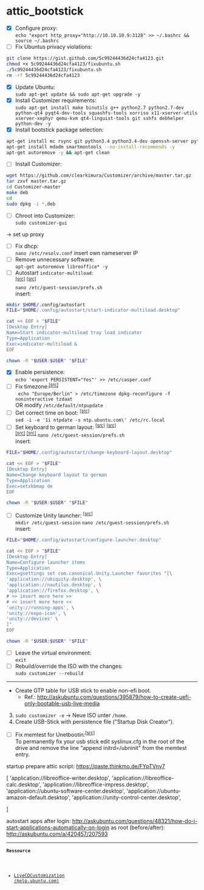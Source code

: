 # attic_bootstick

- [x] Configure proxy:  
  `echo "export http_proxy="http://10.10.10.9:3128" >> ~/.bashrc && source ~/.bashrc`
- [ ] Fix Ubuntus privacy violations:  
```sh
git clone https://gist.github.com/5c99244436d24cfa4123.git  
chmod +x 5c99244436d24cfa4123/fixubuntu.sh  
./5c99244436d24cfa4123/fixubuntu.sh
rm -rf 5c99244436d24cfa4123
```
- [x] Update Ubuntu:  
  `sudo apt-get update && sudo apt-get upgrade -y`
- [x] Install Customizer requirements:  
  `sudo apt-get install make binutils g++ python2.7 python2.7-dev python-qt4 pyqt4-dev-tools squashfs-tools xorriso x11-xserver-utils xserver-xephyr qemu-kvm qt4-linguist-tools git sshfs debhelper python-dev -y`
- [x] Install bootstick package selection:  
```sh
apt-get install mc rsync git python3.4 python3.4-dev openssh-server python-virtualenv openssl libssl-dev python3-llfuse fuse libacl1 libacl1-dev attr python-tox vim indicator-multiload -y
apt-get install mdadm smartmontools --no-install-recommends -y
apt-get autoremove -y && apt-get clean
```
- [ ] Install Customizer:  
```sh
wget https://github.com/clearkimura/Customizer/archive/master.tar.gz
tar zxvf master.tar.gz
cd Customizer-master
make deb
cd
sudo dpkg -i *.deb
```
- [ ] Chroot into Customizer:  
  `sudo customizer-gui`

-> set up proxy
- [ ] Fix dhcp:  
  `nano /etc/resolv.conf` insert own nameserver IP
- [ ] Remove unnecessary software:  
  `apt-get autoremove libreoffice* -y`
- [ ] Autostart `indicator-multiload`:  
  <sup>[[src]](http://askubuntu.com/a/348107/207593)</sup>
  <sup>[[src]](http://askubuntu.com/questions/48321/how-do-i-start-applications-automatically-on-login)</sup>  
  `nano /etc/guest-session/prefs.sh`  
  insert:
```sh
mkdir $HOME/.config/autostart
FILE="$HOME/.config/autostart/start-indicator-multiload.desktop"

cat << EOF > "$FILE"
[Desktop Entry]
Name=Start indicator-multiload tray load indicator
Type=Application
Exec=indicator-multiload &
EOF

chown -R "$USER:$USER" "$FILE"
```
- [x] Enable persistence:  
  `echo 'export PERSISTENT="Yes"' >> /etc/casper.conf`
- [ ] Fix timezone:<sup>[[src]](http://serverfault.com/a/84528)</sup>  
  <code>
echo "Europe/Berlin" > /etc/timezone
dpkg-reconfigure -f noninteractive tzdaat
  </code>  
  OR modify `/etc/default/ntpupdate`
- [ ] Get correct time on boot:
  <sup>[[src]](http://askubuntu.com/a/81301/207593)</sup>  
  `sed -i -e '1i ntpdate -s ntp.ubuntu.com\' /etc/rc.local`
- [ ] Set keyboard to german layout:
  <sup>[[src]](http://askubuntu.com/a/298831/207593)</sup>
  <sup>[[src]](http://serverfault.com/a/541821)</sup>  
  <sup>[[src]](http://askubuntu.com/a/348107/207593)</sup>
  <sup>[[src]](http://askubuntu.com/questions/48321/how-do-i-start-applications-automatically-on-login)</sup>
  `nano /etc/guest-session/prefs.sh`  
  insert:
```sh
FILE="$HOME/.config/autostart/change-keyboard-layout.desktop"

cat << EOF > "$FILE"
[Desktop Entry]
Name=Change keyboard layout to german
Type=Application
Exec=setxkbmap de
EOF

chown -R "$USER:$USER" "$FILE"
```
- [ ] Customize Unity launcher:
  <sup>[[src]](http://askubuntu.com/a/348107/207593)</sup>  
  `mkdir /etc/guest-session`
  `nano /etc/guest-session/prefs.sh`  
  insert:
```sh
FILE="$HOME/.config/autostart/configure-launcher.desktop"

cat << EOF > "$FILE"
[Desktop Entry]
Name=Configure launcher items
Type=Application
Exec=gsettings set com.canonical.Unity.Launcher favorites "[\
'application://ubiquity.desktop', \
'application://nautilus.desktop', \
'application://firefox.desktop', \
# >> insert more here >>
# << insert more here <<
'unity://running-apps', \
'unity://expo-icon', \
'unity://devices' \
]"
EOF

chown -R "$USER:$USER" "$FILE"
```
- [ ] Leave the virtual environment:  
  `exit`
- [ ] Rebuild/override the ISO with the changes:  
  `sudo customizer --rebuild`

***
- Create GTP table for USB stick to enable non-efi boot.
  - Ref.: http://askubuntu.com/questions/395879/how-to-create-uefi-only-bootable-usb-live-media
3. `sudo customizer -e` -> Neue ISO unter `/home`.
4. Create USB-Stick with persistence file ("Startup Disk Creator").


- [ ] Fix memtest for Unetbootin:<sup>[[src]](http://ubuntuforums.org/showthread.php?t=1182171&p=7909226#post7909226)</sup>  
To permanently fix your usb stick edit syslinux.cfg in the root of the drive and remove the line
"append initrd=/ubninit"
from the memtest entry.


startup prepare attic script:
https://paste.thinkmo.de/FYpTVny7


[
'application://libreoffice-writer.desktop',
'application://libreoffice-calc.desktop', 
'application://libreoffice-impress.desktop', 
'application://ubuntu-software-center.desktop', 
'application://ubuntu-amazon-default.desktop', 
'application://unity-control-center.desktop', 

]



autostart apps after login:
http://askubuntu.com/questions/48321/how-do-i-start-applications-automatically-on-login
as root (before/after):
http://askubuntu.com/a/420457/207593



***
<small><pre><b>Ressource</b>
- <a href="https://help.ubuntu.com/community/LiveCDCustomization">LiveCDCustomization (help.ubuntu.com)</a>
</pre></small>
